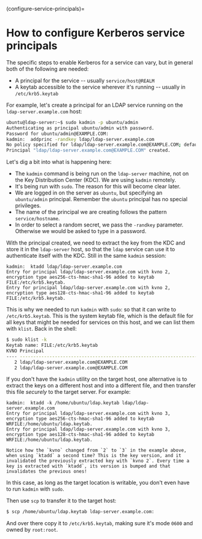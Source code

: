 (configure-service-principals)=
# How to configure Kerberos service principals


The specific steps to enable Kerberos for a service can vary, but in general both of the following are needed:

- A principal for the service -- usually `service/host@REALM`
- A keytab accessible to the service wherever it's running -- usually in `/etc/krb5.keytab`

For example, let's create a principal for an LDAP service running on the `ldap-server.example.com` host:

```bash
ubuntu@ldap-server:~$ sudo kadmin -p ubuntu/admin
Authenticating as principal ubuntu/admin with password.
Password for ubuntu/admin@EXAMPLE.COM:
kadmin:  addprinc -randkey ldap/ldap-server.example.com
No policy specified for ldap/ldap-server.example.com@EXAMPLE.COM; defaulting to no policy
Principal "ldap/ldap-server.example.com@EXAMPLE.COM" created.
```

Let's dig a bit into what is happening here:
- The `kadmin` command is being run on the `ldap-server` machine, not on the Key Distribution Center (KDC). We are using `kadmin` remotely.
- It's being run with `sudo`. The reason for this will become clear later.
- We are logged in on the server as `ubuntu`, but specifying an `ubuntu/admin` principal. Remember the `ubuntu` principal has no special privileges.
- The name of the principal we are creating follows the pattern `service/hostname`.
- In order to select a random secret, we pass the `-randkey` parameter. Otherwise we would be asked to type in a password.

With the principal created, we need to extract the key from the KDC and store it in the `ldap-server` host, so that the `ldap` service can use it to authenticate itself with the KDC. Still in the same `kadmin` session:

```text
kadmin:  ktadd ldap/ldap-server.example.com
Entry for principal ldap/ldap-server.example.com with kvno 2, encryption type aes256-cts-hmac-sha1-96 added to keytab FILE:/etc/krb5.keytab.
Entry for principal ldap/ldap-server.example.com with kvno 2, encryption type aes128-cts-hmac-sha1-96 added to keytab FILE:/etc/krb5.keytab.
```

This is why we needed to run `kadmin` with `sudo`: so that it can write to `/etc/krb5.keytab`. This is the system keytab file, which is the default file for all keys that might be needed for services on this host, and we can list them with `klist`. Back in the shell:

```bash
$ sudo klist -k
Keytab name: FILE:/etc/krb5.keytab
KVNO Principal
---- --------------------------------------------------------------------------
   2 ldap/ldap-server.example.com@EXAMPLE.COM
   2 ldap/ldap-server.example.com@EXAMPLE.COM
```

If you don't have the `kadmin` utility on the target host, one alternative is to extract the keys on a different host and into a different file, and then transfer this file *securely* to the target server. For example:

```text
kadmin:  ktadd -k /home/ubuntu/ldap.keytab ldap/ldap-server.example.com
Entry for principal ldap/ldap-server.example.com with kvno 3, encryption type aes256-cts-hmac-sha1-96 added to keytab WRFILE:/home/ubuntu/ldap.keytab.
Entry for principal ldap/ldap-server.example.com with kvno 3, encryption type aes128-cts-hmac-sha1-96 added to keytab WRFILE:/home/ubuntu/ldap.keytab.
````

```
Notice how the `kvno` changed from `2` to `3` in the example above, when using `ktadd` a second time? This is the key version, and it invalidated the previously extracted key with `kvno 2`. Every time a key is extracted with `ktadd`, its version is bumped and that invalidates the previous ones!
```

In this case, as long as the target location is writable, you don't even have to run `kadmin` with `sudo`.

Then use `scp` to transfer it to the target host:

```bash
$ scp /home/ubuntu/ldap.keytab ldap-server.example.com:
```

And over there copy it to `/etc/krb5.keytab`, making sure it's mode `0600` and owned by `root:root`.
